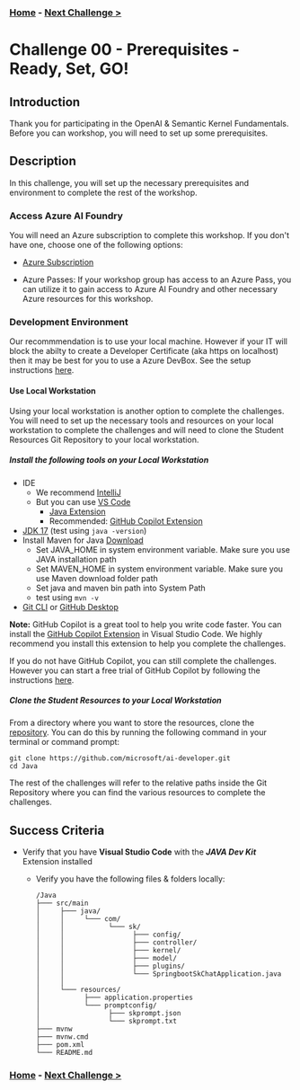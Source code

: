 ### **[Home](../README.md)** - [Next Challenge >](./Challenge-01.md)

# Challenge 00 - Prerequisites - Ready, Set, GO!

## Introduction

Thank you for participating in the OpenAI & Semantic Kernel Fundamentals. Before you can workshop, you will need to set up some prerequisites.

## Description

In this challenge, you will set up the necessary prerequisites and environment to complete the rest of the workshop.

### Access Azure AI Foundry

You will need an Azure subscription to complete this workshop. If you don't have one, choose one of the following options:

- [Azure Subscription](https://azure.microsoft.com/en-us/free/)

- Azure Passes: If your workshop group has access to an Azure Pass, you can utilize it to gain access to Azure AI Foundry and other necessary Azure resources for this workshop. 

### Development Environment


Our recommmendation is to use your local machine. However if your IT will block the abilty to create a Developer Certificate (aka https on localhost) then it may be best for you to use a Azure DevBox. See the setup instructions [here](./Resources/Supporting%20Challenges/Challenge-00-DevBox.md).

#### Use Local Workstation

Using your local workstation is another option to complete the challenges. You will need to set up the necessary tools and resources on your local workstation to complete the challenges and will need to clone the Student Resources Git Repository to your local workstation.

##### Install the following tools on your Local Workstation

- IDE
  - We recommend [IntelliJ](https://www.jetbrains.com/idea/download/?section=windows)
  - But you can use [VS Code](https://code.visualstudio.com/download)
    - [Java Extension](https://marketplace.visualstudio.com/items?itemName=Oracle.oracle-java)
    - Recommended: [GitHub Copilot Extension](https://marketplace.visualstudio.com/items?itemName=GitHub.copilot)
- [JDK 17](https://www.oracle.com/java/technologies/javase/jdk17-archive-downloads.html) (test using `java -version`)
- Install Maven for Java [Download](https://archive.apache.org/dist/maven/maven-3/3.9.1/binaries/apache-maven-3.9.1-bin.zip) 
  - Set JAVA_HOME in system environment variable. Make sure you use JAVA installation path
  - Set MAVEN_HOME in system environment variable. Make sure you use Maven download folder path
  - Set java and maven bin path into System Path
  - test using `mvn -v`
- [Git CLI](https://git-scm.com/downloads) or [GitHub Desktop](https://github.com/apps/desktop)

**Note:** GitHub Copilot is a great tool to help you write code faster. You can install the [GitHub Copilot Extension](https://marketplace.visualstudio.com/items?itemName=GitHub.copilot) in Visual Studio Code. We highly recommend you install this extension to help you complete the challenges.

If you do not have GitHub Copilot, you can still complete the challenges. However you can start a free trial of GitHub Copilot by following the instructions [here](https://github.com/features/copilot?ef_id=_k_fdbe5318644f1533620435c241c3e251_k_&OCID=AIDcmmb150vbv1_SEM__k_fdbe5318644f1533620435c241c3e251_k_&msclkid=fdbe5318644f1533620435c241c3e251).

##### Clone the Student Resources to your Local Workstation

From a directory where you want to store the resources, clone the [repository](https://github.com/microsoft/ai-developer). You can do this by running the following command in your terminal or command prompt:

  ```console
  git clone https://github.com/microsoft/ai-developer.git
  cd Java
  ```

The rest of the challenges will refer to the relative paths inside the Git Repository where you can find the various resources to complete the challenges.

## Success Criteria

- Verify that you have **Visual Studio Code** with the ***JAVA Dev Kit*** Extension installed 
  - Verify you have the following files & folders locally:

    ```text
    /Java
    ├─── src/main
    │     ├─── java/
    │     │     └─── com/
    │     │           └─── sk/
    │     │                 ├─── config/
    │     │                 ├─── controller/
    │     │                 ├─── kernel/
    │     │                 ├─── model/  
    │     │                 ├─── plugins/
    │     │                 └─── SpringbootSkChatApplication.java
    │     │                 
    │     └─── resources/
    │           ├─── application.properties
    │           └─── promptconfig/
    │                 ├─── skprompt.json    
    │                 └─── skprompt.txt
    ├─── mvnw
    ├─── mvnw.cmd
    ├─── pom.xml
    └─── README.md      
    ```

### **[Home](../README.md)** - [Next Challenge >](./Challenge-01.md)
